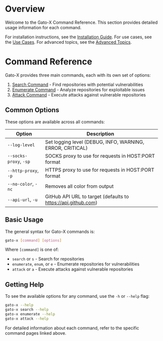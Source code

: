 # Overview

Welcome to the Gato-X Command Reference. This section provides detailed usage information for each command.

For installation instructions, see the [Installation Guide](../installation.md).
For use cases, see the [Use Cases](../use-cases/index.md).
For advanced topics, see the [Advanced Topics](../advanced/index.md).

# Command Reference

Gato-X provides three main commands, each with its own set of options:

1. [Search Command](search.md) - Find repositories with potential vulnerabilities
2. [Enumerate Command](enumerate.md) - Analyze repositories for exploitable issues
3. [Attack Command](attack.md) - Execute attacks against vulnerable repositories

## Common Options

These options are available across all commands:

| Option | Description |
|--------|-------------|
| `--log-level` | Set logging level (DEBUG, INFO, WARNING, ERROR, CRITICAL) |
| `--socks-proxy`, `-sp` | SOCKS proxy to use for requests in HOST:PORT format |
| `--http-proxy`, `-p` | HTTPS proxy to use for requests in HOST:PORT format |
| `--no-color`, `-nc` | Removes all color from output |
| `--api-url`, `-u` | GitHub API URL to target (defaults to https://api.github.com) |

## Basic Usage

The general syntax for Gato-X commands is:

```bash
gato-x [command] [options]
```

Where `[command]` is one of:
- `search` or `s` - Search for repositories
- `enumerate`, `enum`, or `e` - Enumerate repositories for vulnerabilities
- `attack` or `a` - Execute attacks against vulnerable repositories

## Getting Help

To see the available options for any command, use the `-h` or `--help` flag:

```bash
gato-x --help
gato-x search --help
gato-x enumerate --help
gato-x attack --help
```

For detailed information about each command, refer to the specific command pages linked above.
